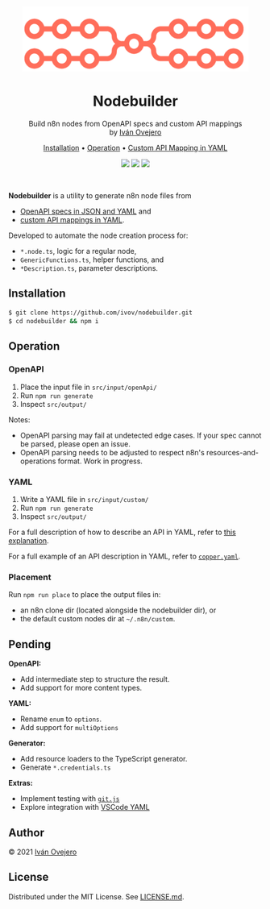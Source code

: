 <p align="center">
  <img src="docs/logo.png" width="450" alt="Nodemaker" />
</p>

<p align="center">
  <h1 align="center">Nodebuilder</h1>
</p>

<p align="center">
  Build n8n nodes from OpenAPI specs and custom API mappings<br />
  by <a href="https://github.com/ivov">Iván Ovejero</a>
</p>

<p align="center">
  <a href="#installation">Installation</a> •
  <a href="#operation">Operation</a> •
  <a href="/docs/yaml-mapping.md">Custom API Mapping in YAML</a>
</p>

<p align="center">
  <img src="https://img.shields.io/badge/status-work%20in%20progress-blue">
  <a href="https://github.com/n8n-io"><img src="https://img.shields.io/badge/org-n8n-ff6d5a"></a>
  <img src="https://img.shields.io/badge/license-MIT-brightgreen">
</p>

<br/>

**Nodebuilder** is a utility to generate n8n node files from

- [OpenAPI specs in JSON and YAML](https://github.com/OAI/OpenAPI-Specification) and
- [custom API mappings in YAML](#yaml).

Developed to automate the node creation process for:

- `*.node.ts`, logic for a regular node,
- `GenericFunctions.ts`, helper functions, and
- `*Description.ts`, parameter descriptions.

## Installation

```sh
$ git clone https://github.com/ivov/nodebuilder.git
$ cd nodebuilder && npm i
```

## Operation

### OpenAPI

1. Place the input file in `src/input/openApi/`
2. Run `npm run generate`
3. Inspect `src/output/`

Notes:
- OpenAPI parsing may fail at undetected edge cases. If your spec cannot be parsed, please open an issue.
- OpenAPI parsing needs to be adjusted to respect n8n's resources-and-operations format. Work in progress.

### YAML

1. Write a YAML file in `src/input/custom/`
2. Run `npm run generate`
3. Inspect `src/output/`

For a full description of how to describe an API in YAML, refer to [this explanation](https://github.com/ivov/nodebuilder/blob/main/docs/yaml-mapping.md).

For a full example of an API description in YAML, refer to [`copper.yaml`](https://github.com/ivov/nodebuilder/blob/main/src/input/custom/copper.yaml).

### Placement

Run `npm run place` to place the output files in:

- an n8n clone dir (located alongside the nodebuilder dir), or
- the default custom nodes dir at `~/.n8n/custom`.

## Pending

**OpenAPI:**
  - Add intermediate step to structure the result.
  - Add support for more content types.

**YAML:**
  - Rename `enum` to `options`.
  - Add support for `multiOptions`

**Generator:**
  - Add resource loaders to the TypeScript generator.
  - Generate `*.credentials.ts`

**Extras:**
  - Implement testing with [`git.js`](https://github.com/steveukx/git-js)
  - Explore integration with [VSCode YAML](https://github.com/redhat-developer/vscode-yaml)

## Author

© 2021 [Iván Ovejero](https://github.com/ivov)

## License

Distributed under the MIT License. See [LICENSE.md](LICENSE.md).
